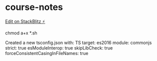 # course-notes

[Edit on StackBlitz ⚡️](https://stackblitz.com/edit/node-course-notes)

chmod a+x *.sh

Created a new tsconfig.json with:
TS
target: es2016
module: commonjs
strict: true
esModuleInterop: true
skipLibCheck: true
forceConsistentCasingInFileNames: true
